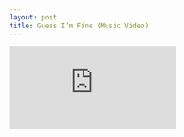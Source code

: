 ```yaml
---
layout: post
title: Guess I’m Fine (Music Video)
---
```


<iframe src="https://www.youtube.com/embed/NEdHBkXKzKk" frameborder="0" allow="accelerometer; autoplay; clipboard-write; encrypted-media; gyroscope; picture-in-picture" allowfullscreen></iframe>